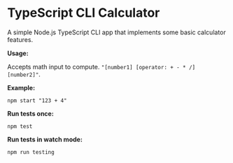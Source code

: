 # TypeScript CLI Calculator

A simple Node.js TypeScript CLI app that implements some basic calculator features.

**Usage:**

Accepts math input to compute. `"[number1] [operator: + - * /] [number2]"`.

**Example:**

```shell
npm start "123 + 4"
```

**Run tests once:**

```shell
npm test
```

**Run tests in watch mode:**

```shell
npm run testing
```
